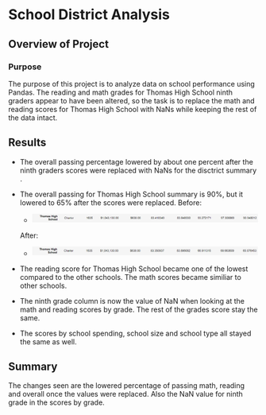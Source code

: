 # School District Analysis

## Overview of Project

### Purpose 

The purpose of this project is to analyze data on school performance using Pandas. The reading and math grades for Thomas High School
ninth graders appear to have been altered, so the task is to replace the math and reading scores for Thomas High School with NaNs while
keeping the rest of the data intact.

## Results

- The overall passing percentage lowered by about one percent after the ninth graders scores were replaced with NaNs for the disctrict summary . 

- The overall passing for Thomas High School summary is 90%, but it lowered to 65% after the scores were replaced.
   Before:

  *  ![before_nan_summary.PNG](/resources/before_nan_summary.PNG)

   After:
  
  *  ![after_nan_summary.PNG](/resources/after_nan_summary.PNG)

- The reading score for Thomas High School became one of the lowest compared to the other schools. The math scores became similiar to other
schools. 

- The ninth grade column is now the value of NaN when looking at the math and reading scores by grade. The rest of the grades score
stay the same. 

- The scores by school spending, school size and school type all stayed the same as well. 

## Summary

The changes seen are the lowered percentage of passing math, reading and overall once the values were replaced. Also the NaN value for ninth grade in the
scores by grade. 

